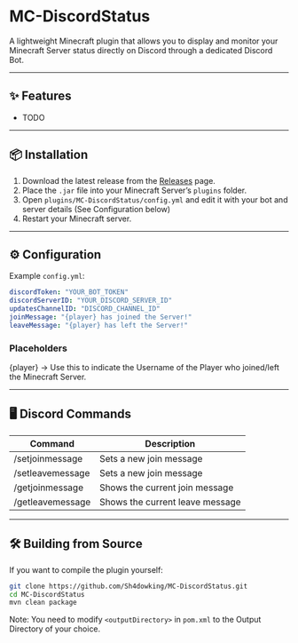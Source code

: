 # MC-DiscordStatus
A lightweight Minecraft plugin that allows you to display and monitor your Minecraft Server status directly on Discord through a dedicated Discord Bot.

---

## ✨ Features
- TODO

---

## 📦 Installation
1. Download the latest release from the [Releases](https://github.com/Sh4dowking/MC-DiscordStatus/releases) page.  
2. Place the `.jar` file into your Minecraft Server’s `plugins` folder. 
3. Open `plugins/MC-DiscordStatus/config.yml` and edit it with your bot and server details (See Configuration below) 
4. Restart your Minecraft server.

---

## ⚙️ Configuration

Example `config.yml`:
```yaml
discordToken: "YOUR_BOT_TOKEN"
discordServerID: "YOUR_DISCORD_SERVER_ID"
updatesChannelID: "DISCORD_CHANNEL_ID"
joinMessage: "{player} has joined the Server!"
leaveMessage: "{player} has left the Server!"
```
### Placeholders
{player} -> Use this to indicate the Username of the Player who joined/left the Minecraft Server.

---

## 🖥️ Discord Commands

| Command                    | Description                     | 
|----------------------------|---------------------------------|
| /setjoinmessage <message>  | Sets a new join message         | 
| /setleavemessage <message> | Sets a new join message         | 
| /getjoinmessage            | Shows the current join message  | 
| /getleavemessage           | Shows the current leave message | 

---

## 🛠️ Building from Source
If you want to compile the plugin yourself:
```bash
git clone https://github.com/Sh4dowking/MC-DiscordStatus.git
cd MC-DiscordStatus
mvn clean package
```
Note: You need to modify `<outputDirectory>` in `pom.xml` to the Output Directory of your choice.
